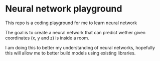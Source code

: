 # Neural network playground

This repo is a coding playground for me to learn neural network

The goal is to create a neural network that can predict wether given coordinates (x, y and z) is inside a room.

I am doing this to better my understanding of neural networks, hopefully this will allow me to better build models using existing libraries.
